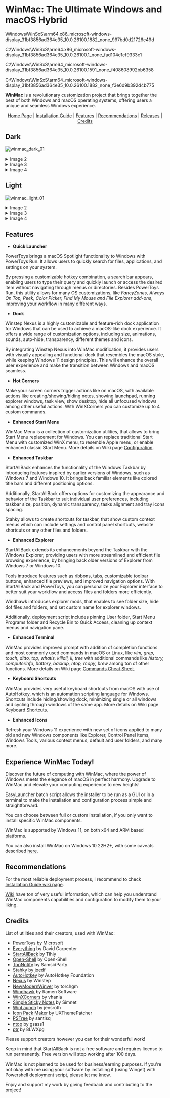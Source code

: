 # WinMac: The Ultimate Windows and macOS Hybrid

\Windows\WinSxS\arm64.x86_microsoft-windows-display_31bf3856ad364e35_10.0.26100.1882_none_997bd0d21726c49d

C:\Windows\WinSxS\arm64.x86_microsoft-windows-display_31bf3856ad364e35_10.0.26100.1_none_fad104e1cf9333c1

C:\Windows\WinSxS\arm64_microsoft-windows-display_31bf3856ad364e35_10.0.26100.1591_none_f408608992bb6358

C:\Windows\WinSxS\arm64_microsoft-windows-display_31bf3856ad364e35_10.0.26100.1882_none_f3e6d9b392d4b775

**WinMac** is a revolutionary customization project that brings together the best of both Windows and macOS operating systems, offering users a unique and seamless Windows experience.

<p align="center">
    <a href="https://github.com/Asteski/WinMac/wiki/Home">Home Page</a> |
    <a href="https://github.com/Asteski/WinMac/wiki/Installation-Guide">Installation Guide</a> |
    <a href="#Features">Features</a> |
    <a href="#Recommendations">Recommendations</a> |
    <a href="https://github.com/Asteski/WinMac/releases/">Releases</a> |
    <a href="#Credits">Credits</a>
</p>

## Dark
![winmac_dark_01](https://raw.githubusercontent.com/Asteski/WinMac/main/img/winmac_dark_01.png)
</details>
<details>
    <summary>Image 2</summary>
    <img src="https://raw.githubusercontent.com/Asteski/WinMac/main/img/winmac_dark_02.png" alt="winmac_dark_02">
</details>
<details>
    <summary>Image 3</summary>
    <img src="https://raw.githubusercontent.com/Asteski/WinMac/main/img/winmac_dark_03.png" alt="winmac_dark_03">
</details>
<details>
    <summary>Image 4</summary>
    <img src="https://raw.githubusercontent.com/Asteski/WinMac/6cd141e3b5a5f01b583b23ff971e0d899cb27470/img/winmac_dark_04.png" alt="winmac_dark_04">
</details>

## Light

![winmac_light_01](https://raw.githubusercontent.com/Asteski/WinMac/main/img/winmac_light_01.jpg)
</details>
<details>
    <summary>Image 2</summary>
    <img src="https://raw.githubusercontent.com/Asteski/WinMac/main/img/winmac_light_02.png" alt="winmac_light_02">
</details>
<details>
    <summary>Image 3</summary>
    <img src="https://raw.githubusercontent.com/Asteski/WinMac/main/img/winmac_light_03.png" alt="winmac_light_03">
</details>
<details>
    <summary>Image 4</summary>
    <img src="https://raw.githubusercontent.com/Asteski/WinMac/main/img/winmac_light_04.png" alt="winmac_light_04">
</details>



## Features

- **Quick Launcher**

PowerToys brings a macOS Spotlight functionality to Windows with PowerToys Run. It allows users to quickly search for files, applications, and settings on your system. 

By pressing a customizable hotkey combination, a search bar appears, enabling users to type their query and quickly launch or access the desired item without navigating through menus or directories. Besides PowerToys Run, this utility allows for many OS customizations, like *FancyZones, Always On Top, Peek, Color Picker, Find My Mouse and File Explorer add-ons*, improving your workflow in many different ways.

- **Dock**

Winstep Nexus is a highly customizable and feature-rich dock application for Windows that can be used to achieve a macOS-like dock experience. It offers a wide range of customization options, including size, animations, sounds, auto-hide, transparency, different themes and icons.

By integrating Winstep Nexus into WinMac modification, it provides users with visually appealing and functional dock that resembles the macOS style, while keeping Windows 11 design principles. This will enhance the overall user experience and make the transition between Windows and macOS seamless.

- **Hot Corners**

Make your screen corners trigger actions like on macOS, with available actions like creating/showing/hiding notes, showing launchpad, running explorer windows, task view, show desktop, hide all unfocused windows among other useful actions. With WinXCorners you can customize up to 4 custom commands.

- **Enhanced Start Menu**

WinMac Menu is a collection of customization utilities, that allows to bring Start Menu replacement for Windows. You can replace traditional Start Menu with customized WinX menu, to resemble Apple menu, or enable enhanced classic Start Menu. More details on Wiki page [Configuration](https://github.com/Asteski/WinMac/wiki/Configuration#winmac-menu).

- **Enhanced Taskbar**

StartAllBack enhances the functionality of the Windows Taskbar by introducing features inspired by earlier versions of Windows, such as Windows 7 and Windows 10. It brings back familiar elements like colored title bars and different positioning options.

Additionally, StartAllBack offers options for customizing the appearance and behavior of the Taskbar to suit individual user preferences, including taskbar size, position, dynamic transparency, tasks alignment and tray icons spacing.

Stahky allows to create shortcuts for taskbar, that show custom context menus which can include settings and control panel shortcuts, website shortcuts or any other files and folders.

- **Enhanced Explorer**

StartAllBack extends its enhancements beyond the Taskbar with the Windows Explorer, providing users with more streamlined and efficient file browsing experience, by bringing back older versions of Explorer from Windows 7 or Windows 10. 

Tools introduce features such as ribbons, tabs, customizable toolbar buttons, enhanced file previews, and improved navigation options. With StartAllBack and PowerToys, you can personalize your Explorer interface to better suit your workflow and access files and folders more efficiently.

Windhawk introduces explorer mods, that enables to see folder size, hide dot files and folders, and set custom name for explorer windows.

Additionally, deployment script includes pinning User folder, Start Menu Programs folder and Recycle Bin to Quick Access, cleaning up context menus and navigation pane.

- **Enhanced Terminal**

WinMac provides improved prompt with addition of completion functions and most commonly used commands in macOS or Linux, like *vim, grep, touch, ditto, top, whatis, killall, ll, tree* with additional commands like *history, computerinfo, battery, backup, ntop, rcopy, brew* among ton of other functions. More details on Wiki page [Commands Cheat Sheet](https://github.com/Asteski/WinMac/wiki/Commands-Cheat-Sheet).

- **Keyboard Shortcuts**

WinMac provides very useful keyboard shortcuts from macOS with use of AutoHotkey, which is an automation scripting language for Windows. Shortcuts include hiding/showing dock, minimizing single or all windows and cycling through windows of the same app. More details on Wiki page [Keyboard Shortcuts](https://github.com/Asteski/WinMac/wiki/keyboard-shortcuts).

- **Enhanced Icons**

Refresh your Windows 11 experience with new set of icons applied to many old and new Windows components like Explorer, Control Panel items, Windows Tools, various context menus, default and user folders, and many more.

## Experience WinMac Today!

Discover the future of computing with WinMac, where the power of Windows meets the elegance of macOS in perfect harmony. Upgrade to WinMac and elevate your computing experience to new heights!

EasyLauncher batch script allows the installer to be run as a GUI or in a terminal to make the installation and configuration process simple and straightforward.

You can choose between full or custom installation, if you only want to install specific WinMac components.

WinMac is supported by Windows 11, on both x64 and ARM based platforms.

You can also install WinMac on Windows 10 22H2+, with some caveats described [here](https://github.com/Asteski/WinMac/wiki/Windows-10).

## Recommendations

For the most reliable deployment process, I recommend to check [Installation Guide wiki page](https://github.com/Asteski/WinMac/wiki/Installation-Guide).

[Wiki](https://github.com/Asteski/WinMac/wiki) have ton of very useful information, which can help you understand WinMac components capabilities and configuration to modify them to your liking.

## Credits

List of utilities and their creators, used with WinMac:
    
- [PowerToys](https://learn.microsoft.com/en-us/windows/powertoys/) by Microsoft
- [Everything](https://www.voidtools.com/) by David Carpenter
- [StartAllBack](https://www.startallback.com/) by Tihiy
- [Open-Shell](https://open-shell.github.io/Open-Shell-Menu/) by Open-Shell
- [TopNotify](https://github.com/SamsidParty/TopNotify) by SamsidParty
- [Stahky](https://github.com/joedf/stahky) by joedf
- [AutoHotkey](https://www.autohotkey.com/) by AutoHotkey Foundation
- [Nexus](https://www.winstep.net/nexus.asp) by Winstep
- [NewModernWinver](https://github.com/torchgm/NewModernWinver) by torchgm
- [Windhawk](https://github.com/ramensoftware/windhawk) by Ramen Software
- [WinXCorners](https://github.com/vhanla/winxcorners) by vhanla
- [Simple Sticky Notes](https://www.simplestickynotes.com/) by Simnet
- [WinLaunch](https://github.com/jensroth-git/WinLaunch) by jensroth
- [Icon Pack Maker](https://uxthemepatcher.com/icon-pack-maker/) by UXThemePatcher
- [PSTree](https://github.com/santisq/PSTree) by santisq
- [ntop](https://github.com/gsass1/NTop) by gsass1
- [ptr](https://github.com/8LWXpg/ptr) by 8LWXpg

Please support creators however you can for their wonderful work!

Keep in mind that StartAllBack is not a free software and requires license to run permanently. Free version will stop working after 100 days.

WinMac is not planned to be used for business/earning purposes. If you're not okay with me using your software by installing it (using Winget) with Powershell deployment script, please let me know.

Enjoy and support my work by giving feedback and contributing to the project!
